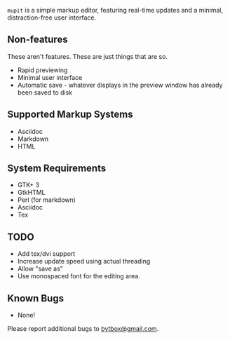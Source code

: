 `mupit` is a simple markup editor, featuring real-time updates and a minimal, distraction-free user interface.

## Non-features

These aren't features. These are just things that are so.

  * Rapid previewing
  * Minimal user interface
  * Automatic save - whatever displays in the preview window has already been saved to disk

## Supported Markup Systems

  * Asciidoc
  * Markdown
  * HTML

## System Requirements

  * GTK+ 3
  * GtkHTML
  * Perl (for markdown)
  * Asciidoc
  * Tex


## TODO

  * Add tex/dvi support
  * Increase update speed using actual threading
  * Allow "save as"
  * Use monospaced font for the editing area.


## Known Bugs

  * None!

Please report additional bugs to <bytbox@gmail.com>.
